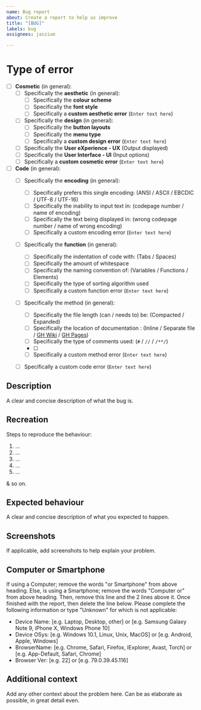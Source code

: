 ```yaml
---
name: Bug report
about: Create a report to help us improve
title: "[BUG]"
labels: bug
assignees: jaszium

---
```


# Type of error
- [ ] **Cosmetic** (in general):
    - [ ] Specifically the **aesthetic** (in general):
        - [ ] Specifically the **colour scheme**
        - [ ] Specifically the **font style**
        - [ ] Specifically a **custom aesthetic error** (`Enter text here`)
    - [ ] Specifically the **design** (in general):
        - [ ] Specifically the **button layouts**
        - [ ] Specifically the **menu type**
        - [ ] Specifically a **custom design error** (`Enter text here`)
    - [ ] Specifically the **User eXperience - UX** (Output displayed)
    - [ ] Specifically the **User Interface - UI** (Input options)
    - [ ] Specifically a **custom cosmetic error** (`Enter text here`)
- [ ] **Code** (in general):
    - [ ] Specifically the **encoding** (in general):
        - [ ] Specifically prefers this single encoding: (ANSI / ASCII / EBCDIC / UTF-8 / UTF-16)
        - [ ] Specifically the inability to input text in: (codepage number / name of encoding)
        - [ ] Specifically the text being displayed in: (wrong codepage number / name of wrong encoding)
        - [ ] Specifically a custom encoding error (`Enter text here`)
    - [ ] Specifically the **function** (in general):
        - [ ] Specifically the indentation of code with: (Tabs / Spaces)
        - [ ] Specifically the amount of whitespace
        - [ ] Specifically the naming convention of: (Variables / Functions / Elements)
        - [ ] Specifically the type of sorting algorithm used
        - [ ] Specifically a custom function error (`Enter text here`)
    - [ ] Specifically the method (in general):
        - [ ] Specifically the file length (can / needs to) be: (Compacted / Expanded)
        - [ ] Specifically the location of documentation : (Inline / Separate file / [GH Wiki](https://github.com/jaszium/teslarite/wiki) / [GH Pages](https://jaszium.github.io/teslarite))
        - [ ] Specifically the type of comments used: (`#` / `//` / `/**/`)
        - [ ] 
        - [ ] Specifically a custom method error (`Enter text here`)
    - [ ] Specifically a custom code error (`Enter text here`)




## Description
A clear and concise description of what the bug is.
## Recreation
Steps to reproduce the behaviour:
1) ...
2) ...
3) ...
4) ...
5) ...

& so on.
## Expected behaviour
A clear and concise description of what you expected to happen.
## Screenshots
If applicable, add screenshots to help explain your problem.
## Computer or Smartphone
If using a Computer; remove the words "or Smartphone" from above heading.
Else, is using a Smartphone; remove the words "Computer or" from above heading.
Then, remove this line and the 2 lines above it. Once finished with the report, then delete the line below.
Please complete the following information or type "Unknown" for which is not applicable:
 - Device Name: [e.g. Laptop, Desktop, other] or [e.g. Samsung Galaxy Note 9, iPhone X, Windows Phone 10]
 - Device OSys: [e.g. Windows 10.1, Linux, Unix, MacOS] or [e.g. Android, Apple, Windows]
 - BrowserName: [e.g. Chrome, Safari, Firefox, IExplorer, Avast, Torch] or [e.g. App-Default, Safari, Chrome]
 - Browser Ver: [e.g. 22] or [e.g. 79.0.39.45.116]
## Additional context
Add any other context about the problem here.
Can be as elaborate as possible, in great detail even.
